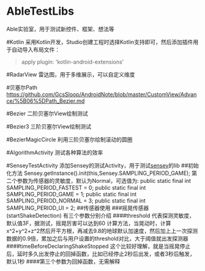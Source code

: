 # AbleTestLibs
Able实验室，用于测试新控件、框架、想法等

#Kotlin
采用Kotlin开发，Studio创建工程时选择Kotlin支持即可，然后添加插件用于自动导入布局文件：
>apply plugin: 'kotlin-android-extensions'

#RadarView
雷达图，用于多维展示，可以自定义维度

#贝塞尔Path
https://github.com/GcsSloop/AndroidNote/blob/master/CustomView/Advance/%5B06%5DPath_Bezier.md

#Bezier
二阶贝塞尔View绘制测试

#Bezier3
三阶贝塞尔View绘制测试

#BezierMagicCircle
利用三阶贝塞尔绘制滚动的圆圈

#AlgorithmActivity
测试各种算法的效率

#SenseyTestActivity
添加Sensey的测试Activity，用于测试[sensey](https://github.com/nisrulz/sensey)的lib
##初始化方法
Sensey.getInstance().init(this,Sensey.SAMPLING_PERIOD_GAME);
第二个参数为传感器的灵敏度，默认为Normal，可选值为:
public static final int SAMPLING_PERIOD_FASTEST = 0;
public static final int SAMPLING_PERIOD_GAME = 1;
public static final int SAMPLING_PERIOD_NORMAL = 3;
public static final int SAMPLING_PERIOD_UI = 2;
##传感器使用
###摇晃传感器(startShakeDetection)
有三个参数分别介绍
####threshold
代表探测灵敏度，默认值3F，据测试，摇晃厉害可以达到60
计算方法，当晃动时，计算x^2+y^2+z^2然后开平方根，再减去9.8的地球默认加速度，然后加上上一次探测数据的0.9倍，累加之后与用户设置的threshold对比，大于阈值就出发探测器
####timeBeforeDeclaringShakeStopped
这个比较好理解，就是当摇晃停止后，延时多久出发停止的回掉函数，比如已经停止2秒后出发，或者3秒后触发，默认1秒
####第三个参数为回掉函数，无需解释
